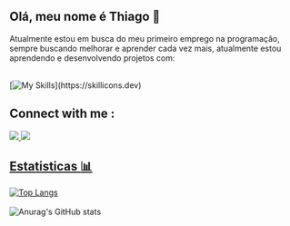 ## Olá, meu nome é Thiago :rocket:

Atualmente estou em busca do meu primeiro emprego na programação, sempre buscando melhorar e aprender cada vez mais, atualmente estou aprendendo e desenvolvendo projetos com:
<br>
<br>

[![My Skills](https://skillicons.dev/icons?i=js,html,css,)](https://skillicons.dev)


## Connect with me :

<a href="https://www.instagram.com/thiago_loiola_/" >
<img src="https://skillicons.dev/icons?i=instagram">


<a href="https://www.linkedin.com/in/thiago-loiola-546810130/" >
<img src="https://skillicons.dev/icons?i=linkedin"> 

## Estatisticas :bar_chart:

[![Top Langs](https://github-readme-stats.vercel.app/api/top-langs/?username=ThiagoLoiola&layout=donut-vertical)](https://github.com/ThiagoLoiola/github-readme-stats) 
<br>
<br>
![Anurag's GitHub stats](https://github-readme-stats.vercel.app/api?username=ThiagoLoiola&show_icons=true&theme=transparent)



